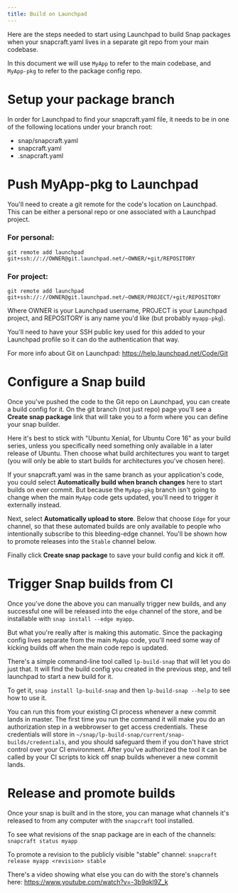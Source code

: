 ```yaml
---
title: Build on Launchpad
---
```


Here are the steps needed to start using Launchpad to build Snap packages when your snapcraft.yaml lives in a separate git repo from your main codebase.

In this document we will use `MyApp` to refer to the main codebase, and `MyApp-pkg` to refer to the package config repo.

# Setup your package branch

In order for Launchpad to find your snapcraft.yaml file, it needs to be in one of the following locations under your branch root:
* snap/snapcraft.yaml
* snapcraft.yaml
* .snapcraft.yaml

# Push MyApp-pkg to Launchpad

You'll need to create a git remote for the code's location on Launchpad. This can be either a personal repo or one associated with a Launchpad project.

### For personal:

`git remote add launchpad git+ssh://://OWNER@git.launchpad.net/~OWNER/+git/REPOSITORY`

### For project:
`git remote add launchpad git+ssh://://OWNER@git.launchpad.net/~OWNER/PROJECT/+git/REPOSITORY`

Where OWNER is your Launchpad username, PROJECT is your Launchpad project, and REPOSITORY is any name you'd like (but probably `myapp-pkg`).

You'll need to have your SSH public key used for this added to your Launchpad profile so it can do the authentication that way.

For more info about Git on Launchpad: https://help.launchpad.net/Code/Git

# Configure a Snap build

Once you've pushed the code to the Git repo on Launchpad, you can create a build config for it. On the git branch (not just repo) page you'll see a **Create snap package** link that will take you to a form where you can define your snap builder.

Here it's best to stick with "Ubuntu Xenial, for Ubuntu Core 16" as your build series, unless you specifically need something only available in a later release of Ubuntu. Then choose what build architectures you want to target (you will only be able to start builds for architectures you've chosen here).

If your snapcraft.yaml was in the same branch as your application's code, you could select **Automatically build when branch changes** here to start builds on ever commit. But because the `MyApp-pkg` branch isn't going to change when the main `MyApp` code gets updated, you'll need to trigger it externally instead.

Next, select **Automatically upload to store**. Below that choose `Edge` for your channel, so that these automated builds are only available to people who intentionally subscribe to this bleeding-edge channel. You'll be shown how to promote releases into the `Stable` channel below.

Finally click **Create snap package** to save your build config and kick it off.

# Trigger Snap builds from CI

Once you've done the above you can manually trigger new builds, and any successful one will be released into the `edge` channel of the store, and be installable with `snap install --edge myapp`.

But what you're really after is making this automatic. Since the packaging config lives separate from the main `MyApp` code, you'll need some way of kicking builds off when the main code repo is updated.

There's a simple command-line tool called `lp-build-snap` that will let you do just that. It will find the build config you created in the previous step, and tell launchpad to start a new build for it.

To get it, `snap install lp-build-snap` and then `lp-build-snap --help` to see how to use it.

You can run this from your existing CI process whenever a new commit lands in master. The first time you run the command it will make you do an authorization step in a webbrowser to get access credentials. These credentials will store in `~/snap/lp-build-snap/current/snap-builds/credentials`, and you should safeguard them if you don't have strict control over your CI environment. After you've authorized the tool it can be called by your CI scripts to kick off snap builds whenever a new commit lands.

# Release and promote builds

Once your snap is built and in the store, you can manage what channels
it's released to from any computer with the `snapcraft` tool installed.

To see what revisions of the snap package are in each of the channels:
`snapcraft status myapp`

To promote a revision to the publicly visible "stable" channel:
`snapcraft release myapp <revision> stable`

There's a video showing what else you can do with the store's channels
here: https://www.youtube.com/watch?v=-3b9qkl9Z_k


